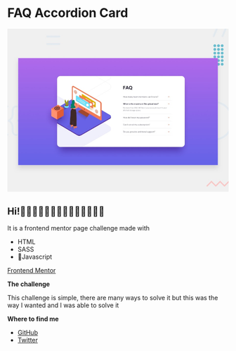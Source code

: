 # FAQ Accordion Card

![Design preview for the FAQ Accordion Card coding challenge](./src/design/desktop-preview.jpg)

## Hi!🌟🌟🌟🌟🌟🌟🌟🌟🌟🌟🌟👋🌟🌟

It is a frontend mentor page challenge made with

- HTML
- SASS
- 🌟Javascript

[Frontend Mentor](https://www.frontendmentor.io)

**The challenge**

This challenge is simple, there are many ways to solve it but this was the way I wanted and I was able to solve it

**Where to find me**

- [GitHub](https://github.com/mrLuisFer)
- [Twitter](https://twitter.com/lolesuncrak)
